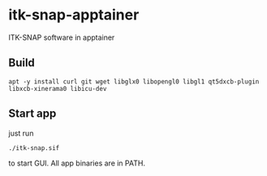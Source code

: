 # itk-snap-apptainer
ITK-SNAP software in apptainer

## Build

```
apt -y install curl git wget libglx0 libopengl0 libgl1 qt5dxcb-plugin libxcb-xinerama0 libicu-dev
```

## Start app

just run
```
./itk-snap.sif
```
to start GUI.
All app binaries are in PATH.
